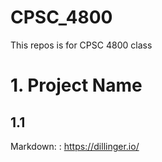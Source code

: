 # CPSC_4800
This repos is for CPSC 4800 class

# 1. Project Name 
## 1.1
Markdown: : https://dillinger.io/

